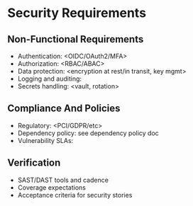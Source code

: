 # Security Requirements

## Non-Functional Requirements
- Authentication: <OIDC/OAuth2/MFA>
- Authorization: <RBAC/ABAC>
- Data protection: <encryption at rest/in transit, key mgmt>
- Logging and auditing: <scope and retention>
- Secrets handling: <vault, rotation>

## Compliance And Policies
- Regulatory: <PCI/GDPR/etc>
- Dependency policy: see dependency policy doc
- Vulnerability SLAs: <severities and time>

## Verification
- SAST/DAST tools and cadence
- Coverage expectations
- Acceptance criteria for security stories

